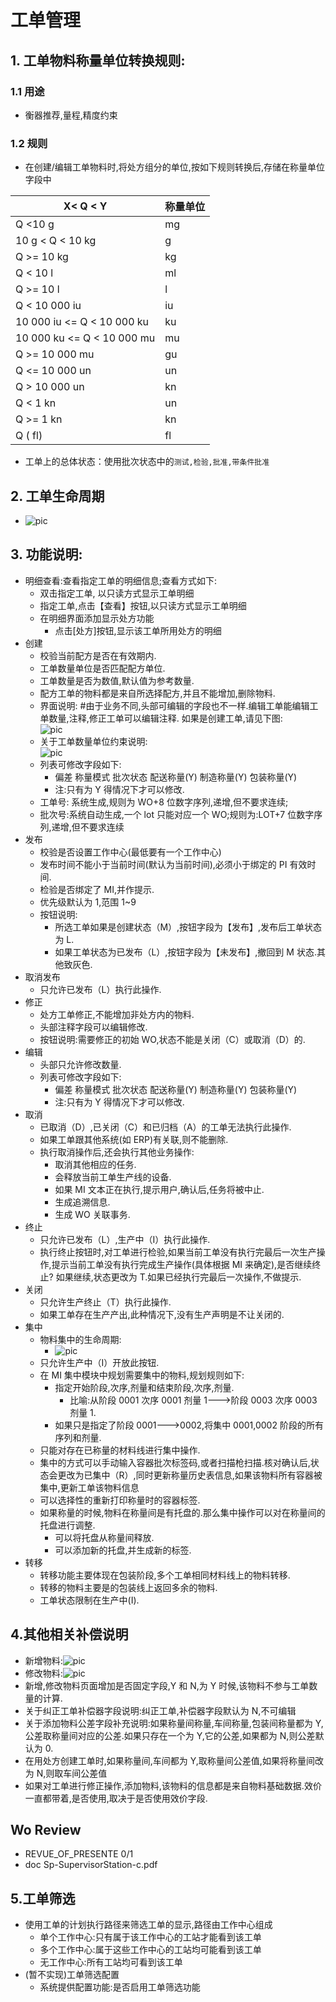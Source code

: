 # 工单管理

## 1. 工单物料称量单位转换规则:

### 1.1 用途

- 衡器推荐,量程,精度约束

### 1.2 规则

- 在创建/编辑工单物料时,将处方组分的单位,按如下规则转换后,存储在称量单位字段中

| X< Q < Y                   | 称量单位 |
| -------------------------- | -------- |
| Q <10 g                    | mg       |
| 10 g < Q < 10 kg           | g        |
| Q >= 10 kg                 | kg       |
| Q < 10 l                   | ml       |
| Q >= 10 l                  | l        |
| Q < 10 000 iu              | iu       |
| 10 000 iu <= Q < 10 000 ku | ku       |
| 10 000 ku <= Q < 10 000 mu | mu       |
| Q >= 10 000 mu             | gu       |
| Q <= 10 000 un             | un       |
| Q > 10 000 un              | kn       |
| Q < 1 kn                   | un       |
| Q >= 1 kn                  | kn       |
| Q ( fl)                    | fl       |

- 工单上的总体状态：使用批次状态中的`测试,检验,批准,带条件批准`
## 2. 工单生命周期

- ![pic](/pics/工单_生命周期.png)

## 3. 功能说明:

- 明细查看:查看指定工单的明细信息;查看方式如下:
  - 双击指定工单, 以只读方式显示工单明细
  - 指定工单,点击【查看】按钮,以只读方式显示工单明细
  - 在明细界面添加显示处方功能
    - 点击[处方]按钮,显示该工单所用处方的明细
- 创建
  - 校验当前配方是否在有效期内.
  - 工单数量单位是否匹配配方单位.
  - 工单数量是否为数值,默认值为参考数量.
  - 配方工单的物料都是来自所选择配方,并且不能增加,删除物料.
  - 界面说明: #由于业务不同,头部可编辑的字段也不一样.编辑工单能编辑工单数量,注释,修正工单可以编辑注释. 如果是创建工单,请见下图:  
    ![pic](/pics/工单_创建工单头部字段来源.jpg)
  - 关于工单数量单位约束说明:  
    ![pic](/pics/工单_工单数量单位选择约束.png)
  - 列表可修改字段如下:
    - 偏差 称量模式 批次状态 配送称量(Y) 制造称量(Y) 包装称量(Y)
    - 注:只有为 Y 得情况下才可以修改.
  - 工单号: 系统生成,规则为 WO+8 位数字序列,递增,但不要求连续;
  - 批次号:系统自动生成,一个 lot 只能对应一个 WO;规则为:LOT+7 位数字序列,递增,但不要求连续
- 发布
  - 校验是否设置工作中心(最低要有一个工作中心)
  - 发布时间不能小于当前时间(默认为当前时间),必须小于绑定的 PI 有效时间.
  - 检验是否绑定了 MI,并作提示.
  - 优先级默认为 1,范围 1~9
  - 按钮说明:
    - 所选工单如果是创建状态（M）,按钮字段为【发布】,发布后工单状态为 L.
    - 如果工单状态为已发布（L）,按钮字段为【未发布】,撤回到 M 状态.其他致灰色.
- 取消发布
  - 只允许已发布（L）执行此操作.
- 修正
  - 处方工单修正,不能增加非处方内的物料.
  - 头部注释字段可以编辑修改.
  - 按钮说明:需要修正的初始 WO,状态不能是关闭（C）或取消（D）的.
- 编辑
  - 头部只允许修改数量.
  - 列表可修改字段如下:
    - 偏差 称量模式 批次状态 配送称量(Y) 制造称量(Y) 包装称量(Y)
    - 注:只有为 Y 得情况下才可以修改.
- 取消
  - 已取消（D）,已关闭（C）和已归档（A）的工单无法执行此操作.
  - 如果工单跟其他系统(如 ERP)有关联,则不能删除.
  - 执行取消操作后,还会执行其他业务操作:
    - 取消其他相应的任务.
    - 会释放当前工单生产线的设备.
    - 如果 MI 文本正在执行,提示用户,确认后,任务将被中止.
    - 生成追溯信息.
    - 生成 WO 关联事务.
- 终止
  - 只允许已发布（L）,生产中（I）执行此操作.
  - 执行终止按钮时,对工单进行检验,如果当前工单没有执行完最后一次生产操作,提示当前工单没有执行完成生产操作(具体根据 MI 来确定),是否继续终止? 如果继续,状态更改为 T.如果已经执行完最后一次操作,不做提示.
- 关闭
  - 只允许生产终止（T）执行此操作.
  - 如果工单存在生产产出,此种情况下,没有生产声明是不让关闭的.
- 集中
  - 物料集中的生命周期:
    - ![pic](/pics/工单_集中生命周期.png)
  - 只允许生产中（I）开放此按钮.
  - 在 MI 集中模块中规划需要集中的物料,规划规则如下:
    - 指定开始阶段,次序,剂量和结束阶段,次序,剂量.
      - 比喻:从阶段 0001 次序 0001 剂量 1--->阶段 0003 次序 0003 剂量 1.
    - 如果只是指定了阶段 0001--->0002,将集中 0001,0002 阶段的所有序列和剂量.
  - 只能对存在已称量的材料线进行集中操作.
  - 集中的方式可以手动输入容器批次标签码,或者扫描枪扫描.核对确认后,状态会更改为已集中（R）,同时更新称量历史表信息,如果该物料所有容器被集中,更新工单该物料信息
  - 可以选择性的重新打印称量时的容器标签.
  - 如果称量的时候,物料在称量间是有托盘的.那么集中操作可以对在称量间的托盘进行调整.
    - 可以将托盘从称量间释放.
    - 可以添加新的托盘,并生成新的标签.
- 转移
  - 转移功能主要体现在包装阶段,多个工单相同材料线上的物料转移.
  - 转移的物料主要是的包装线上返回多余的物料.
  - 工单状态限制在生产中(I).

## 4.其他相关补偿说明

- 新增物料:![pic](/pics/工单_新增物料.png)
- 修改物料:![pic](/pics/工单_修改物料.png)
- 新增,修改物料页面增加是否固定字段,Y 和 N,为 Y 时候,该物料不参与工单数量的计算.
- 关于纠正工单补偿器字段说明:纠正工单,补偿器字段默认为 N,不可编辑
- 关于添加物料公差字段补充说明:如果称量间称量,车间称量,包装间称量都为 Y,公差取称量间对应的公差.如果只存在一个为 Y,它的公差,如果都为 N,则公差默认为 0.
- 在用处方创建工单时,如果称量间,车间都为 Y,取称量间公差值,如果将称量间改为 N,则取车间公差值
- 如果对工单进行修正操作,添加物料,该物料的信息都是来自物料基础数据.效价一直都带着,是否使用,取决于是否使用效价字段.

## Wo Review

- REVUE_OF_PRESENTE 0/1
- doc Sp-SupervisorStation-c.pdf

## 5.工单筛选

- 使用工单的计划执行路径来筛选工单的显示,路径由工作中心组成
  - 单个工作中心:只有属于该工作中心的工站才能看到该工单
  - 多个工作中心:属于这些工作中心的工站均可能看到该工单
  - 无工作中心:所有工站均可看到该工单
- (暂不实现)工单筛选配置
  - 系统提供配置功能:是否启用工单筛选功能
